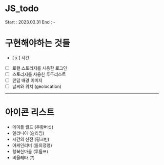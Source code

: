 # JS_todo

Start : 2023.03.31
End : -

# 구현해야하는 것들

- [ x ] 시간
- [ ] 로컬 스토리지를 사용한 로그인
- [ ] 스토리지를 사용한 투두리스트
- [ ] 랜덤 배경 이미지
- [ ] 날씨와 위치 (geolocation)

---

# 아이콘 리스트

- 메이플 월드 (주황버섯)
- 엘리니아 (슬라임)
- 시간의 신전 (핑크빈)
- 아케인리버 (돌의정령)
- 행복한마을 (루돌프)
- 비올레타 (?)
